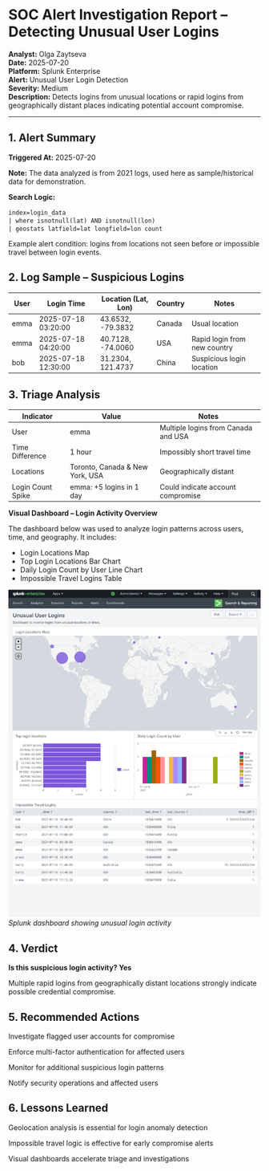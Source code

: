 # SOC Alert Investigation Report – Detecting Unusual User Logins

**Analyst:** Olga Zaytseva  
**Date:** 2025-07-20  
**Platform:** Splunk Enterprise  
**Alert:** Unusual User Login Detection  
**Severity:** Medium  
**Description:** Detects logins from unusual locations or rapid logins from geographically distant places indicating potential account compromise.

---

## 1. Alert Summary

**Triggered At:** 2025-07-20

**Note:** The data analyzed is from 2021 logs, used here as sample/historical data for demonstration.

**Search Logic:**

```spl
index=login_data
| where isnotnull(lat) AND isnotnull(lon)
| geostats latfield=lat longfield=lon count
```
Example alert condition: logins from locations not seen before or impossible travel between login events.

## 2. Log Sample – Suspicious Logins

| User | Login Time          | Location (Lat, Lon) | Country | Notes                        |
| ---- | ------------------- | ------------------- | ------- | ---------------------------- |
| emma | 2025-07-18 03:20:00 | 43.6532, -79.3832   | Canada  | Usual location               |
| emma | 2025-07-18 04:20:00 | 40.7128, -74.0060   | USA     | Rapid login from new country |
| bob  | 2025-07-18 12:30:00 | 31.2304, 121.4737   | China   | Suspicious login location    |

## 3. Triage Analysis

| Indicator         | Value                           | Notes                               |
| ----------------- | ------------------------------- | ----------------------------------- |
| User              | emma                            | Multiple logins from Canada and USA |
| Time Difference   | 1 hour                          | Impossibly short travel time        |
| Locations         | Toronto, Canada & New York, USA | Geographically distant              |
| Login Count Spike | emma: +5 logins in 1 day        | Could indicate account compromise   |

**Visual Dashboard – Login Activity Overview**

The dashboard below was used to analyze login patterns across users, time, and geography. It includes:

- Login Locations Map  
- Top Login Locations Bar Chart  
- Daily Login Count by User Line Chart  
- Impossible Travel Logins Table  

![Login Dashboard Panels](https://github.com/LogLogic/SIEMDashboardsDetectionEngineering/blob/main/DetectingUnusualUserLoginsSplunk/screenshots/07_full_dashboard.png)
*Splunk dashboard showing unusual login activity*

## 4. Verdict
**Is this suspicious login activity? Yes**

Multiple rapid logins from geographically distant locations strongly indicate possible credential compromise.

## 5. Recommended Actions
Investigate flagged user accounts for compromise

Enforce multi-factor authentication for affected users

Monitor for additional suspicious login patterns

Notify security operations and affected users

## 6. Lessons Learned
Geolocation analysis is essential for login anomaly detection

Impossible travel logic is effective for early compromise alerts

Visual dashboards accelerate triage and investigations
